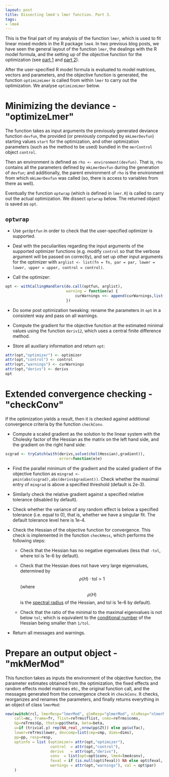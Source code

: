 ```yaml
---
layout: post
title: Dissecting lme4's lmer function. Part 3.
tags:
- lme4
---
```


This is the final part of my analysis of the function `lmer`, which is used to fit linear mixed models in the R package `lme4`. In two previous blog posts, we have seen the general layout of the function `lmer`, the dealings with the R model formula, and the setting up of the objective function for the optimization (see [part 1](http://agisga.github.io/Dissect_lmer_part1/) and [part 2](http://agisga.github.io/Dissect_lmer_part2/)).

After the user-specified R model formula is evaluated to model matrices, vectors and parameters, and the objective function is generated, the function `optimizeLmer` is called from within `lmer` to carry out the optimization. We analyse `optimizeLmer` below.

# Minimizing the deviance - "optimizeLmer"

The function takes as input arguments the previously generated deviance function `devfun`, the provided (or previously computed by `mkLmerDevfun`) starting values `start` for the optimization, and other optimization parameters (such as the method to be used) bundled in the `merControl` object `control`.

Then an environment is defined as `rho <- environment(devfun)`. That is, `rho` contains all the parameters defined by `mkLmerDevfun` during the generation of `devfun`; and additionally, the parent environment of `rho` is the environment from which `mkLmerDevfun` was called (so, there is access to variables from there as well).

Eventually the function `optwrap` (which is defined in `lmer.R`) is called to carry out the actual optimization. We dissect `optwrap` below. The returned object is saved as `opt`.

## `optwrap`

* Use `getOptfun` in order to check that the user-specified optimizer is supported.

* Deal with the peculiarities regarding the input arguments of the supported optimizer functions (e.g. modify `control` so that the verbose argument will be passed on correctly), and set up other input arguments for the optimizer with `arglist <- list(fn = fn, par = par, lower = lower, upper = upper, control = control)`.

* Call the optimizer:

```R
opt <- withCallingHandlers(do.call(optfun, arglist),
                           warning = function(w) {
                               curWarnings <<- append(curWarnings,list(w$message))
                           })
```

* Do some post optimization tweaking: rename the parameters in `opt` in a consistent way and pass on all warnings.

* Compute the gradient for the objective function at the estimated minimal values using the function `deriv12`, which uses a central finite difference method.

* Store all auxiliary information and return `opt`:

```R
attr(opt,"optimizer") <- optimizer
attr(opt,"control") <- control
attr(opt,"warnings") <- curWarnings
attr(opt,"derivs") <- derivs
opt
```


# Extended convergence checking - "checkConv"

If the optimization yields a result, then it is checked against additional convergence criteria by the function `checkConv`.

* Compute a scaled gradient as the solution to the linear system with the Cholesky factor of the Hessian as the matrix on the left hand side, and the gradient on the right hand side:

```R    
scgrad <- tryCatch(with(derivs,solve(chol(Hessian),gradient)),
                        error=function(e)e)
``` 

* Find the parallel minimum of the gradient and the scaled gradient of the objective function as `mingrad <- pmin(abs(scgrad),abs(derivs$gradient))`. Check whether the maximal entry of `mingrad` is above a specified threshold (default is 2e-3).

* Similarly check the relative gradient against a specified relative tolerance (disabled by default).

* Check whether the variance of any random effect is below a specified tolerance (i.e. equal to 0), that is, whether we have a singular fit. The default tolerance level here is 1e-4.

* Check the Hessian of the objective function for convergence. This check is implemented in the function `checkHess`, which performs the following steps:

  - Check that the Hessian has no negative eigenvalues (less that `-tol`, where tol is 1e-6 by default).

  - Check that the Hessian does not have very large eigenvalues, determined by $$\rho(H) \cdot \mathrm{tol} > 1$$ (where $$\rho(H)$$ is the [spectral radius](http://en.wikipedia.org/wiki/Spectral_radius) of the Hessian, and tol is 1e-6 by default).

  - Check that the ratio of the minimal to the maximal eigenvalues is not below `tol`; which is equivalent to the [conditional number](http://en.wikipedia.org/wiki/Condition_number) of the Hessian being smaller than `1/tol`. 

* Return all messages and warnings.


# Prepare an output object - "mkMerMod"

This function takes as inputs the environment of the objective function, the parameter estimates obtained from the optimization, the fixed effects and random effects model matrices etc., the original function call, and the messages generated from the convergence check in `checkConv`. It checks, reorganizes and renames the parameters, and finally returns everything in an object of class `lmerMod`:

```R
new(switch(rcl, lmerResp="lmerMod", glmResp="glmerMod", nlsResp="nlmerMod"),
    call=mc, frame=fr, flist=reTrms$flist, cnms=reTrms$cnms,
    Gp=reTrms$Gp, theta=pp$theta, beta=beta,
    u=if (trivial.y) rep(NA_real_,nrow(pp$Zt)) else pp$u(fac),
    lower=reTrms$lower, devcomp=list(cmp=cmp, dims=dims),
    pp=pp, resp=resp,
    optinfo = list (optimizer= attr(opt,"optimizer"),
                    control	 = attr(opt,"control"),
                    derivs	 = attr(opt,"derivs"),
                    conv  = list(opt=opt$conv, lme4=lme4conv),
                    feval = if (is.null(opt$feval)) NA else opt$feval,
                    warnings = attr(opt,"warnings"), val = opt$par)
    )
```
